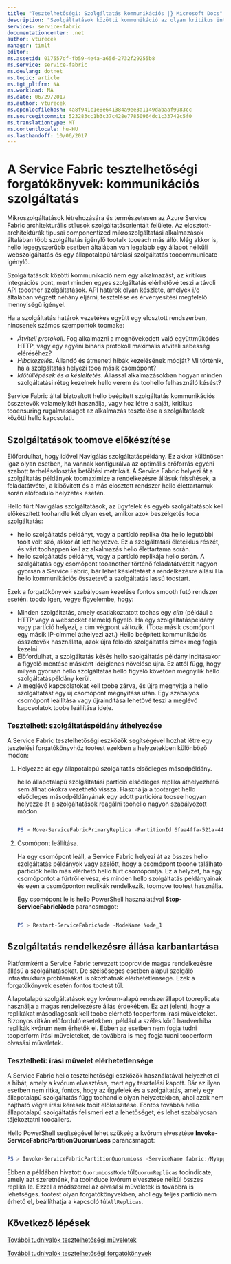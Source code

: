 ```yaml
---
title: "Tesztelhetőségi: Szolgáltatás kommunikációs |} Microsoft Docs"
description: "Szolgáltatások közötti kommunikáció az olyan kritikus integrációs pont Service Fabric-alkalmazás. A cikk ismerteti a tervezési szempontokat és tesztelési módszereket."
services: service-fabric
documentationcenter: .net
author: vturecek
manager: timlt
editor: 
ms.assetid: 017557df-fb59-4e4a-a65d-2732f29255b8
ms.service: service-fabric
ms.devlang: dotnet
ms.topic: article
ms.tgt_pltfrm: NA
ms.workload: NA
ms.date: 06/29/2017
ms.author: vturecek
ms.openlocfilehash: 4a8f941c1e8e641384a9ee3a1149dabaaf9983cc
ms.sourcegitcommit: 523283cc1b3c37c428e77850964dc1c33742c5f0
ms.translationtype: MT
ms.contentlocale: hu-HU
ms.lasthandoff: 10/06/2017
---
```

# <a name="service-fabric-testability-scenarios-service-communication"></a>A Service Fabric tesztelhetőségi forgatókönyvek: kommunikációs szolgáltatás
Mikroszolgáltatások létrehozására és természetesen az Azure Service Fabric architekturális stílusok szolgáltatásorientált felülete. Az elosztott-architektúrák típusai componentized mikroszolgáltatási alkalmazások általában több szolgáltatás igénylő tootalk tooeach más álló. Még akkor is, hello legegyszerűbb esetben általában van legalább egy állapot nélküli webszolgáltatás és egy állapotalapú tárolási szolgáltatás toocommunicate igénylő.

Szolgáltatások közötti kommunikáció nem egy alkalmazást, az kritikus integrációs pont, mert minden egyes szolgáltatás elérhetővé teszi a távoli API tooother szolgáltatások. API határok olyan készlete, amelyek i/o általában végzett néhány eljárni, tesztelése és érvényesítési megfelelő mennyiségű igényel.

Ha a szolgáltatás határok vezetékes együtt egy elosztott rendszerben, nincsenek számos szempontok toomake:

* *Átviteli protokoll*. Fog alkalmazni a megnövekedett való együttműködés HTTP, vagy egy egyéni bináris protokoll maximális átviteli sebesség eléréséhez?
* *Hibakezelés*. Állandó és átmeneti hibák kezelésének módját? Mi történik, ha a szolgáltatás helyezi tooa másik csomópont?
* *Időtúllépések és a késleltetés*. Állással alkalmazásokban hogyan minden szolgáltatási réteg kezelnek hello verem és toohello felhasználó késést?

Service Fabric által biztosított hello beépített szolgáltatás kommunikációs összetevők valamelyikét használja, vagy hoz létre a saját, kritikus tooensuring rugalmasságot az alkalmazás tesztelése a szolgáltatások közötti hello kapcsolati.

## <a name="prepare-for-services-toomove"></a>Szolgáltatások toomove előkészítése
Előfordulhat, hogy idővel Navigálás szolgáltatáspéldány. Ez akkor különösen igaz olyan esetben, ha vannak konfigurálva az optimális erőforrás egyéni szabott terheléselosztás betöltési metrikáit. A Service Fabric helyezi át a szolgáltatás példányok toomaximize a rendelkezésre állásuk frissítések, a feladatátvétel, a kibővített és a más elosztott rendszer hello élettartamuk során előforduló helyzetek esetén.

Hello fürt Navigálás szolgáltatások, az ügyfelek és egyéb szolgáltatások kell előkészített toohandle két olyan eset, amikor azok beszélgetés tooa szolgáltatás:

* hello szolgáltatás példányt, vagy a partíció replika óta hello legutóbbi tooit volt szó, akkor át lett helyezve. Ez a szolgáltatási életciklus részét, és várt toohappen kell az alkalmazás hello élettartama során.
* hello szolgáltatás példányt, vagy a partíció replikája hello során. A szolgáltatás egy csomópont tooanother történő feladatátvételt nagyon gyorsan a Service Fabric, bár lehet késleltetést a rendelkezésre állási Ha hello kommunikációs összetevő a szolgáltatás lassú toostart.

Ezek a forgatókönyvek szabályosan kezelése fontos smooth futó rendszer esetén. toodo Igen, vegye figyelembe, hogy:

* Minden szolgáltatás, amely csatlakoztatott toohas egy *cím* (például a HTTP vagy a websocket elemek) figyelő. Ha egy szolgáltatáspéldány vagy partíció helyezi, a cím végpont változik. (Tooa másik csomópont egy másik IP-címmel áthelyezi azt.) Hello beépített kommunikációs összetevők használata, azok újra feloldó szolgáltatás címek meg fogja kezelni.
* Előfordulhat, a szolgáltatás késés hello szolgáltatás példány indításakor a figyelő mentése másként ideiglenes növelése újra. Ez attól függ, hogy milyen gyorsan hello szolgáltatás hello figyelő követően megnyílik hello szolgáltatáspéldány kerül.
* A meglévő kapcsolatokat kell toobe zárva, és újra megnyitja a hello szolgáltatást egy új csomópont megnyitása után. Egy szabályos csomópont leállítása vagy újraindítása lehetővé teszi a meglévő kapcsolatok toobe leállítása ideje.

### <a name="test-it-move-service-instances"></a>Tesztelheti: szolgáltatáspéldány áthelyezése
A Service Fabric tesztelhetőségi eszközök segítségével hozhat létre egy tesztelési forgatókönyvhöz tootest ezekben a helyzetekben különböző módon:

1. Helyezze át egy állapotalapú szolgáltatás elsődleges másodpéldány.
   
    hello állapotalapú szolgáltatási partíció elsődleges replika áthelyezhető sem állhat okokra vezethető vissza. Használja a tootarget hello elsődleges másodpéldányának egy adott partícióra toosee hogyan helyezze át a szolgáltatások reagálni toohello nagyon szabályozott módon.
   
    ```powershell
   
    PS > Move-ServiceFabricPrimaryReplica -PartitionId 6faa4ffa-521a-44e9-8351-dfca0f7e0466 -ServiceName fabric:/MyApplication/MyService
   
    ```
2. Csomópont leállítása.
   
    Ha egy csomópont leáll, a Service Fabric helyezi át az összes hello szolgáltatás példányok vagy azelőtt, hogy a csomópont tooone található partíciók hello más elérhető hello fürt csomópontja. Ez a helyzet, ha egy csomópontot a fürtről elvész, és minden hello szolgáltatás példányainak és ezen a csomóponton replikák rendelkezik, toomove tootest használja.
   
    Egy csomópont le is hello PowerShell használatával **Stop-ServiceFabricNode** parancsmagot:
   
    ```powershell
   
    PS > Restart-ServiceFabricNode -NodeName Node_1
   
    ```

## <a name="maintain-service-availability"></a>Szolgáltatás rendelkezésre állása karbantartása
Platformként a Service Fabric tervezett tooprovide magas rendelkezésre állású a szolgáltatásokat. De szélsőséges esetben alapul szolgáló infrastruktúra problémákat is okozhatnak elérhetetlensége. Ezek a forgatókönyvek esetén fontos tootest túl.

Állapotalapú szolgáltatások egy kvórum-alapú rendszerállapot tooreplicate használja a magas rendelkezésre állás érdekében. Ez azt jelenti, hogy a replikákat másodlagosak kell toobe elérhető tooperform írási műveleteket. Bizonyos ritkán előforduló esetekben, például a széles körű hardverhiba replikák kvórum nem érhetők el. Ebben az esetben nem fogja tudni tooperform írási műveleteket, de továbbra is meg fogja tudni tooperform olvasási műveletek.

### <a name="test-it-write-operation-unavailability"></a>Tesztelheti: írási művelet elérhetetlensége
A Service Fabric hello tesztelhetőségi eszközök használatával helyezhet el a hibát, amely a kvórum elvesztése, mert egy tesztelési kapott. Bár az ilyen esetben nem ritka, fontos, hogy az ügyfelek és a szolgáltatás, amely egy állapotalapú szolgáltatás függ toohandle olyan helyzetekben, ahol azok nem hajtható végre írási kérések tooit előkészítése. Fontos továbbá hello állapotalapú szolgáltatás felismeri ezt a lehetőséget, és lehet szabályosan tájékoztatni toocallers.

Hello PowerShell segítségével lehet szükség a kvórum elvesztése **Invoke-ServiceFabricPartitionQuorumLoss** parancsmagot:

```powershell

PS > Invoke-ServiceFabricPartitionQuorumLoss -ServiceName fabric:/Myapplication/MyService -QuorumLossMode QuorumReplicas -QuorumLossDurationInSeconds 20

```

Ebben a példában hivatott `QuorumLossMode` túl`QuorumReplicas` tooindicate, amely azt szeretnénk, ha tooinduce kvórum elvesztése nélkül összes replika le. Ezzel a módszerrel az olvasási műveletek is továbbra is lehetséges. tootest olyan forgatókönyvekben, ahol egy teljes partíció nem érhető el, beállíthatja a kapcsoló túl`AllReplicas`.

## <a name="next-steps"></a>Következő lépések
[További tudnivalók tesztelhetőségi műveletek](service-fabric-testability-actions.md)

[További tudnivalók tesztelhetőségi forgatókönyvek](service-fabric-testability-scenarios.md)

